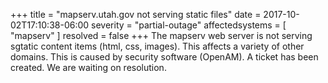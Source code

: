 +++
title = "mapserv.utah.gov not serving static files"
date = 2017-10-02T17:10:38-06:00
severity = "partial-outage"
affectedsystems = [
  "mapserv"
]
resolved = false
+++
The mapserv web server is not serving sgtatic content items (html, css, images). This affects a variety of other domains. This is caused by security software (OpenAM). A ticket has been created. We are waiting on resolution.
